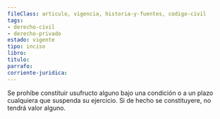 ```yaml
---
fileClass: articulo, vigencia, historia-y-fuentes, codigo-civil
tags:
- derecho-civil
- derecho-privado
estado: vigente
tipo: inciso
libro:
titulo:
parrafo:
corriente-juridica:
---
```

Se prohíbe constituir usufructo alguno bajo una condición o a un plazo cualquiera que suspenda su ejercicio. Si de hecho se constituyere, no tendrá valor alguno.